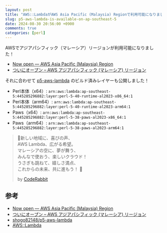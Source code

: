 ```yaml
---
layout: post
title: "AWS::LambdaがAWS Asia Pacific (Malaysia) Regionで利用可能になりました"
slug: p5-aws-lambda-is-available-on-ap-southeast-5
date: 2024-08-30 20:56:00 +0900
comments: true
categories: [perl]
---
```


AWSでアジアパシフィック（マレーシア）リージョンが利用可能になりました！

- [Now open — AWS Asia Pacific (Malaysia) Region](https://aws.amazon.com/blogs/aws/now-open-aws-asia-pacific-malaysia-region/)
- [ついにオープン – AWS アジアパシフィック (マレーシア) リージョン](https://aws.amazon.com/jp/blogs/news/now-open-aws-asia-pacific-malaysia-region/)

それに合わせて [p5-aws-lambda](https://github.com/shogo82148/p5-aws-lambda) のビルド済みレイヤーも公開しました！

- Perl本体（x64）: `arn:aws:lambda:ap-southeast-5:445285296882:layer:perl-5-40-runtime-al2023-x86_64:1`
- Perl本体（arm64）: `arn:aws:lambda:ap-southeast-5:445285296882:layer:perl-5-40-runtime-al2023-arm64:1`
- Paws（x64）: `arn:aws:lambda:ap-southeast-5:445285296882:layer:perl-5-38-paws-al2023-x86_64:1`
- Paws（arm64）: `arn:aws:lambda:ap-southeast-5:445285296882:layer:perl-5-38-paws-al2023-arm64:1`

> 🐰新しい地域に、喜びの声、\
> AWS Lambda、広がる希望。\
> マレーシアの空に、夢が舞う、\
> みんなで使おう、楽しいクラウド！\
> うさぎも跳ねて、嬉しさ満点、\
> これからの未来、共に進もう！ 🌟
>
> by [CodeRabbit](https://coderabbit.ai/)


## 参考

- [Now open — AWS Asia Pacific (Malaysia) Region](https://aws.amazon.com/blogs/aws/now-open-aws-asia-pacific-malaysia-region/)
- [ついにオープン – AWS アジアパシフィック (マレーシア) リージョン](https://aws.amazon.com/jp/blogs/news/now-open-aws-asia-pacific-malaysia-region/)
- [shogo82148/p5-aws-lambda](https://github.com/shogo82148/p5-aws-lambda)
- [AWS::Lambda](https://metacpan.org/pod/AWS::Lambda)

